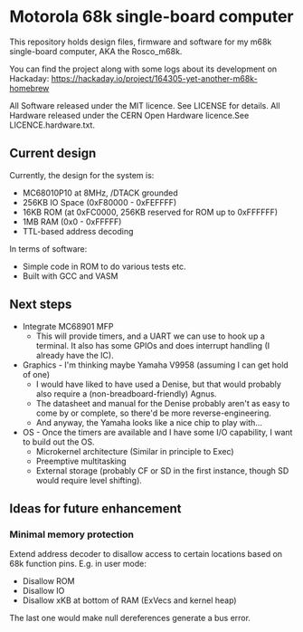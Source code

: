 # Motorola 68k single-board computer

This repository holds design files, firmware and software for my m68k 
single-board computer, AKA the Rosco_m68k.

You can find the project along with some logs about its development
on Hackaday: https://hackaday.io/project/164305-yet-another-m68k-homebrew

All Software released under the MIT licence. See LICENSE for details.
All Hardware released under the CERN Open Hardware licence.See LICENCE.hardware.txt.

## Current design

Currently, the design for the system is:

* MC68010P10 at 8MHz, /DTACK grounded
* 256KB IO Space (0xF80000 - 0xFEFFFF)
* 16KB ROM (at 0xFC0000, 256KB reserved for ROM up to 0xFFFFFF)
* 1MB RAM (0x0 - 0xFFFFF)
* TTL-based address decoding

In terms of software:

* Simple code in ROM to do various tests etc.
* Built with GCC and VASM

## Next steps

* Integrate MC68901 MFP
  * This will provide timers, and a UART we can use to hook up a terminal. It also has some GPIOs and does interrupt handling (I already have the IC).
* Graphics - I'm thinking maybe Yamaha V9958 (assuming I can get hold of one)
  * I would have liked to have used a Denise, but that would probably also require a (non-breadboard-friendly) Agnus.
  * The datasheet and manual for the Denise probably aren't as easy to come by or complete, so there'd be more reverse-engineering.
  * And anyway, the Yamaha looks like a nice chip to play with...
* OS - Once the timers are available and I have some I/O capability, I want to build out the OS.
  * Microkernel architecture (Similar in principle to Exec)
  * Preemptive multitasking
  * External storage (probably CF or SD in the first instance, though SD would require level shifting).

## Ideas for future enhancement

### Minimal memory protection

Extend address decoder to disallow access to certain locations based on 68k function pins.
E.g. in user mode:

* Disallow ROM
* Disallow IO
* Disallow xKB at bottom of RAM (ExVecs and kernel heap)

The last one would make null dereferences generate a bus error.

